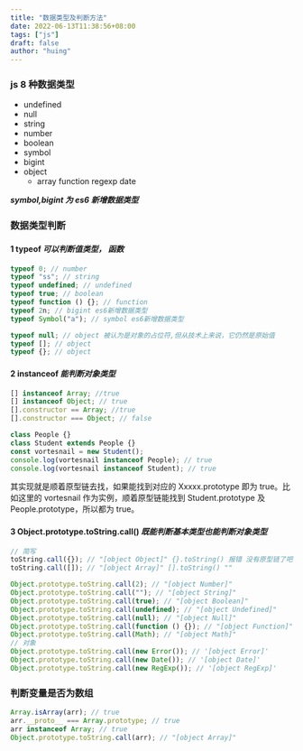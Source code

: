 ```yaml
---
title: "数据类型及判断方法"
date: 2022-06-13T11:38:56+08:00
tags: ["js"]
draft: false
author: "huing"
---
```


### js 8 种数据类型

- undefined
- null
- string
- number
- boolean
- symbol
- bigint
- object
  - array function regexp date

**_symbol,bigint 为 es6 新增数据类型_**

### 数据类型判断

#### 1 typeof **_可以判断值类型， 函数_**

```js
typeof 0; // number
typeof "ss"; // string
typeof undefined; // undefined
typeof true; // boolean
typeof function () {}; // function
typeof 2n; // bigint es6新增数据类型
typeof Symbol("a"); // symbol es6新增数据类型

typeof null; // object 被认为是对象的占位符,但从技术上来说，它仍然是原始值
typeof []; // object
typeof {}; // object
```

#### 2 instanceof **_能判断对象类型_**

```js
[] instanceof Array; //true
[] instanceof Object; // true
[].constructor == Array; //true
[].constructor === Object; // false
```

```js
class People {}
class Student extends People {}
const vortesnail = new Student();
console.log(vortesnail instanceof People); // true
console.log(vortesnail instanceof Student); // true
```

其实现就是顺着原型链去找，如果能找到对应的 Xxxxx.prototype 即为 true。比如这里的 vortesnail 作为实例，顺着原型链能找到 Student.prototype 及 People.prototype，所以都为 true。

#### 3 Object.prototype.toString.call() **_既能判断基本类型也能判断对象类型_**

```js
// 简写
toString.call({}); // "[object Object]" {}.toString() 报错 没有原型链了吧
toString.call([]); // "[object Array]" [].toString() ""

Object.prototype.toString.call(2); // "[object Number]"
Object.prototype.toString.call(""); // "[object String]"
Object.prototype.toString.call(true); // "[object Boolean]"
Object.prototype.toString.call(undefined); // "[object Undefined]"
Object.prototype.toString.call(null); // "[object Null]"
Object.prototype.toString.call(function () {}); // "[object Function]"
Object.prototype.toString.call(Math); // "[object Math]"
// 对象
Object.prototype.toString.call(new Error()); // '[object Error]'
Object.prototype.toString.call(new Date()); // '[object Date]'
Object.prototype.toString.call(new RegExp()); // '[object RegExp]'
```

### 判断变量是否为数组

```js
Array.isArray(arr); // true
arr.__proto__ === Array.prototype; // true
arr instanceof Array; // true
Object.prototype.toString.call(arr); // "[object Array]"
```
